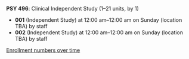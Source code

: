 **PSY 496**: Clinical Independent Study (1–21 units, by 1)

- **001** (Independent Study) at 12:00 am–12:00 am on Sunday (location TBA) by staff
- **002** (Independent Study) at 12:00 am–12:00 am on Sunday (location TBA) by staff

[Enrollment numbers over time](./PSY496.tsv)
